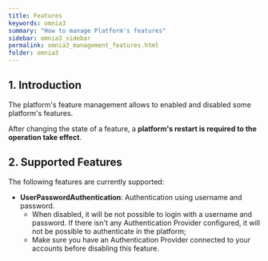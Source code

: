 ```yaml
---
title: Features
keywords: omnia3
summary: "How to manage Platform's features"
sidebar: omnia3_sidebar
permalink: omnia3_management_features.html
folder: omnia3
---
```



## 1. Introduction

The platform's feature management allows to enabled and disabled some platform's features.

After changing the state of a feature, a **platform's restart is required to the operation take effect**.


## 2. Supported Features

The following features are currently supported:

* **UserPasswordAuthentication**: Authentication using username and password.
    * When disabled, it will be not possible to login with a username and password. If there isn't any Authentication Provider configured, it will not be possible to authenticate in the platform;
    * Make sure you have an Authentication Provider connected to your accounts before disabling this feature.
